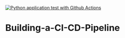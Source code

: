 [![Python application test with Github Actions](https://github.com/PhilippeMitch/Building-a-CI-CD-Pipeline/actions/workflows/pythonapp.yml/badge.svg)](https://github.com/PhilippeMitch/Building-a-CI-CD-Pipeline/actions/workflows/pythonapp.yml)
# Building-a-CI-CD-Pipeline
